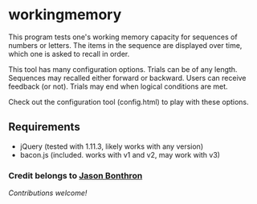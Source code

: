 # workingmemory #
This program tests one's working memory capacity for sequences of numbers or letters. The items in the sequence are displayed over time, which one is asked to recall in order.

This tool has many configuration options. Trials can be of any length. Sequences may recalled either forward or backward. Users can receive feedback (or not). Trials may end when logical conditions are met. 

Check out the configuration tool (config.html) to play with these options.

## Requirements ##
* jQuery (tested with 1.11.3, likely works with any version) 
* bacon.js (included. works with v1 and v2, may work with v3)

### Credit belongs to [Jason Bonthron](https://github.com/bonthronResearch "Jason Bonthron") ###


_Contributions welcome!_
